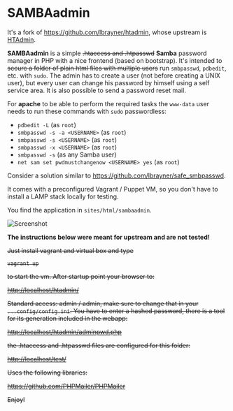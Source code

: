 SAMBAadmin
=======

It's a fork of <https://github.com/lbrayner/htadmin>, whose upstream is
[HTAdmin](https://github.com/soster/htadmin).

**SAMBAadmin** is a simple ~~.htaccess and .htpasswd~~ **Samba** password manager
in PHP with a nice frontend (based on bootstrap). It's intended to ~~secure a
folder of plain html files with multiple users~~ run `smbpasswd`, `pdbedit`, etc.
with `sudo`. The admin has to create a user (not before creating a UNIX user),
but every user can change his password by himself using a self service area. It
is also possible to send a password reset mail.

For **apache** to be able to perform the required tasks the `www-data` user
needs to run these commands with `sudo` passwordless:

- `pdbedit -L` (as `root`)
- `smbpasswd -s -a <USERNAME>` (as `root`)
- `smbpasswd -s <USERNAME>` (as `root`)
- `smbpasswd -x <USERNAME>` (as `root`)
- `smbpasswd -s` (as any Samba user)
- `net sam set pwdmustchangenow <USERNAME> yes` (as `root`)

Consider a solution similar to <https://github.com/lbrayner/safe_smbpasswd>.

It comes with a preconfigured Vagrant / Puppet VM, so you don't have to install a LAMP stack locally for testing.

You find the application in `sites/html/sambaadmin`.

![Screenshot](screenshot.png "Screenshot")

**The instructions below were meant for upstream and are not tested!**

~~Just install vagrant and virtual box and type~~

~~`vagrant up`~~

~~to start the vm. After startup point your browser to:~~

~~<http://localhost/htadmin/>~~

~~Standard access: admin / admin, make sure to change that in your `...config/config.ini`. You have to enter a hashed password, there is a tool for its generation included in the webapp:~~

~~<http://localhost/htadmin/adminpwd.php>~~

~~the .htaccess and .htpasswd files are configured for this folder:~~

~~<http://localhost/test/>~~

~~Uses the following libraries:~~

~~<https://github.com/PHPMailer/PHPMailer>~~


~~Enjoy!~~
